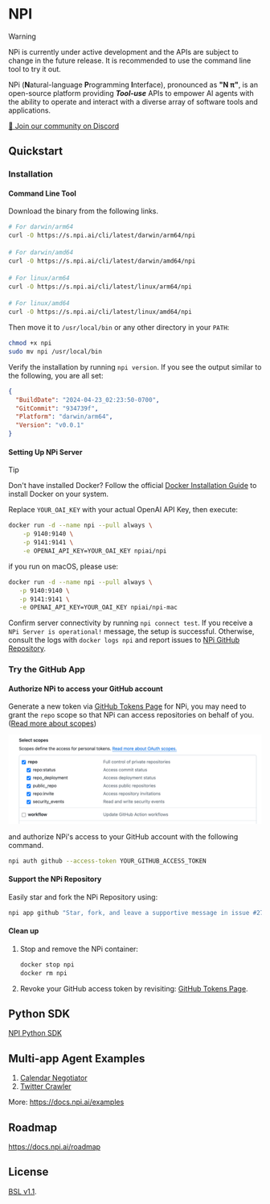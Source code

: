 # NPI

> [!WARNING]
> NPi is currently under active development and the APIs are subject to change in the future release. It is recommended
> to use the command line tool to try it out.

NPi (**N**atural-language **P**rogramming **I**nterface), pronounced as **"N π"**, is an open-source platform providing
**_Tool-use_** APIs to empower AI agents with the ability to operate and interact with a diverse array of software tools
and applications.

[📢 Join our community on Discord](https://discord.gg/MQTuXtbj)

## Quickstart

### Installation

#### Command Line Tool

Download the binary from the following links.

```sh
# For darwin/arm64
curl -O https://s.npi.ai/cli/latest/darwin/arm64/npi

# For darwin/amd64
curl -O https://s.npi.ai/cli/latest/darwin/amd64/npi

# For linux/arm64
curl -O https://s.npi.ai/cli/latest/linux/arm64/npi

# For linux/amd64
curl -O https://s.npi.ai/cli/latest/linux/amd64/npi

```

Then move it to `/usr/local/bin` or any other directory in your `PATH`:

```sh
chmod +x npi
sudo mv npi /usr/local/bin
```

Verify the installation by running `npi version`. If you see the output similar to the following, you are all set:

```json
{
  "BuildDate": "2024-04-23_02:23:50-0700",
  "GitCommit": "934739f",
  "Platform": "darwin/arm64",
  "Version": "v0.0.1"
}
```

#### Setting Up NPi Server

> [!TIP]
> Don't have installed Docker? Follow the official [Docker Installation Guide](https://docs.docker.com/get-docker/) to install Docker on your system.


Replace `YOUR_OAI_KEY` with your actual OpenAI API Key, then execute:

```sh
docker run -d --name npi --pull always \
    -p 9140:9140 \
    -p 9141:9141 \
    -e OPENAI_API_KEY=YOUR_OAI_KEY npiai/npi
```

if you run on macOS, please use:

```sh
docker run -d --name npi --pull always \
   -p 9140:9140 \
   -p 9141:9141 \
   -e OPENAI_API_KEY=YOUR_OAI_KEY npiai/npi-mac
```

Confirm server connectivity by running `npi connect test`. If you receive a `NPi Server is operational!` message, the
setup is
successful. Otherwise, consult the logs with `docker logs npi` and report issues
to [NPi GitHub Repository](https://github.com/npi-ai/npi/issues/new).

### Try the GitHub App

#### Authorize NPi to access your GitHub account

Generate a new token via [GitHub Tokens Page](https://github.com/settings/tokens) for NPi, you may need to grant the `repo` scope so that NPi can access
repositories on behalf of
you. ([Read more about scopes](https://docs.github.com/en/apps/oauth-apps/building-oauth-apps/scopes-for-oauth-apps))

![img.png](docs/assets/github-token-grant-repo.png)

and authorize NPi's access to your GitHub account with the following command.
```sh
npi auth github --access-token YOUR_GITHUB_ACCESS_TOKEN
```

#### Support the NPi Repository

Easily star and fork the NPi Repository using:

```sh
npi app github "Star, fork, and leave a supportive message in issue #27 of npi-ai/npi"
```

#### Clean up

1. Stop and remove the NPi container:
    ```sh
    docker stop npi
    docker rm npi
    ```
2. Revoke your GitHub access token by revisiting: [GitHub Tokens Page](https://github.com/settings/tokens).

## Python SDK

[NPI Python SDK](https://github.com/npi-ai/client-python)

## Multi-app Agent Examples

1. [Calendar Negotiator](examples/calendar_negotiator/main.py)
2. [Twitter Crawler](examples/twitter_crawler/main.py)

More: https://docs.npi.ai/examples

## Roadmap

https://docs.npi.ai/roadmap

## License

[BSL v1.1](LICENSE).
